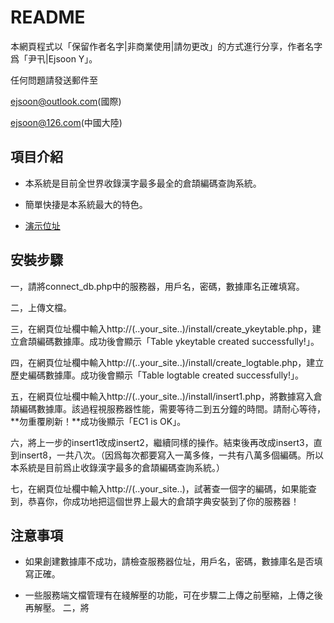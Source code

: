 README
=========
本網頁程式以「保留作者名字|非商業使用|請勿更改」的方式進行分享，作者名字爲「尹卂|Ejsoon Y」。  

任何問題請發送郵件至

ejsoon@outlook.com(國際)

ejsoon@126.com(中國大陸)

項目介紹
---
* 本系統是目前全世界收錄漢字最多最全的倉頡編碼查詢系統。

* 簡單快捿是本系統最大的特色。

* [演示位址](http://ejsoon.jlljxcx.com/ykey)

安裝步驟
---
一，請將connect_db.php中的服務器，用戶名，密碼，數據庫名正確填寫。

二，上傳文檔。

三，在網頁位址欄中輸入http://(..your_site..)/install/create_ykeytable.php，建立倉頡編碼數據庫。成功後會顯示「Table ykeytable created successfully!」。

四，在網頁位址欄中輸入http://(..your_site..)/install/create_logtable.php，建立歷史編碼數據庫。成功後會顯示「Table logtable created successfully!」。

五，在網頁位址欄中輸入http://(..your_site..)/install/insert1.php，將數據寫入倉頡編碼數據庫。該過程視服務器性能，需要等待二到五分鐘的時間。請耐心等待，**勿重覆刷新！**成功後顯示「EC1 is OK」。

六，將上一步的insert1改成insert2，繼續同樣的操作。結束後再改成insert3，直到insert8，一共八次。（因爲每次都要寫入一萬多條，一共有八萬多個編碼。所以本系統是目前爲止收錄漢字最多的倉頡編碼查詢系統。）

七，在網頁位址欄中輸入http://(..your_site..)，試著查一個字的編碼，如果能查到，恭喜你，你成功地把這個世界上最大的倉頡字典安裝到了你的服務器！

注意事項
---
* 如果創建數據庫不成功，請檢查服務器位址，用戶名，密碼，數據庫名是否填寫正確。

* 一些服務端文檔管理有在綫解壓的功能，可在步驟二上傳之前壓縮，上傳之後再解壓。
二，將

